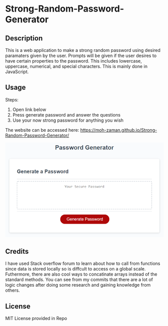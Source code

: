 # Strong-Random-Password-Generator

## Description

This is a web application to make a strong random password using desired paramaters given by the user. Prompts will be given if the user desires to have certain properties to the password. This includes lowercase, uppercase, numerical, and special characters. This is mainly done in JavaScript.

## Usage

Steps:
1. Open link below
2. Press generate password and answer the questions
3. Use your now strong password for anything you wish

The website can be accessed here: https://moh-zaman.github.io/Strong-Random-Password-Generator/

![Landing Page of Protfolio](https://github.com/Moh-Zaman/Strong-Random-Password-Generator/blob/main/assets/05-javascript-challenge-demo.png)

   
## Credits

I have used Stack overflow forum to learn about how to call from functions since data is stored locally so is diffcult to access on a global scale. Futhermore, there are also cool ways to concatinate arrays instead of the standard methods. You can see from my commits that there are a lot of logic changes after doing some research and gaining knowledge from others. 

## License

MIT License provided in Repo
